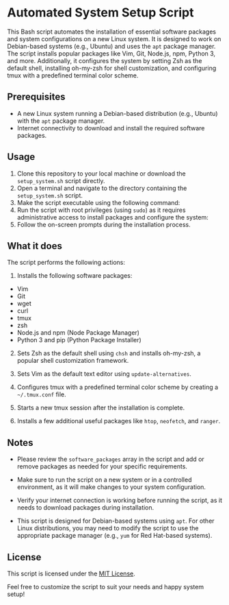 # Automated System Setup Script

This Bash script automates the installation of essential software packages and system configurations on a new Linux system. It is designed to work on Debian-based systems (e.g., Ubuntu) and uses the `apt` package manager. The script installs popular packages like Vim, Git, Node.js, npm, Python 3, and more. Additionally, it configures the system by setting Zsh as the default shell, installing oh-my-zsh for shell customization, and configuring tmux with a predefined terminal color scheme.

## Prerequisites

- A new Linux system running a Debian-based distribution (e.g., Ubuntu) with the `apt` package manager.
- Internet connectivity to download and install the required software packages.

## Usage

1. Clone this repository to your local machine or download the `setup_system.sh` script directly.
2. Open a terminal and navigate to the directory containing the `setup_system.sh` script.
3. Make the script executable using the following command:
4. Run the script with root privileges (using `sudo`) as it requires administrative access to install packages and configure the system:
5. Follow the on-screen prompts during the installation process.

## What it does

The script performs the following actions:

1. Installs the following software packages:
- Vim
- Git
- wget
- curl
- tmux
- zsh
- Node.js and npm (Node Package Manager)
- Python 3 and pip (Python Package Installer)

2. Sets Zsh as the default shell using `chsh` and installs oh-my-zsh, a popular shell customization framework.

3. Sets Vim as the default text editor using `update-alternatives`.

4. Configures tmux with a predefined terminal color scheme by creating a `~/.tmux.conf` file.

5. Starts a new tmux session after the installation is complete.

6. Installs a few additional useful packages like `htop`, `neofetch`, and `ranger`.

## Notes

- Please review the `software_packages` array in the script and add or remove packages as needed for your specific requirements.

- Make sure to run the script on a new system or in a controlled environment, as it will make changes to your system configuration.

- Verify your internet connection is working before running the script, as it needs to download packages during installation.

- This script is designed for Debian-based systems using `apt`. For other Linux distributions, you may need to modify the script to use the appropriate package manager (e.g., `yum` for Red Hat-based systems).

## License

This script is licensed under the [MIT License](LICENSE).

Feel free to customize the script to suit your needs and happy system setup!


